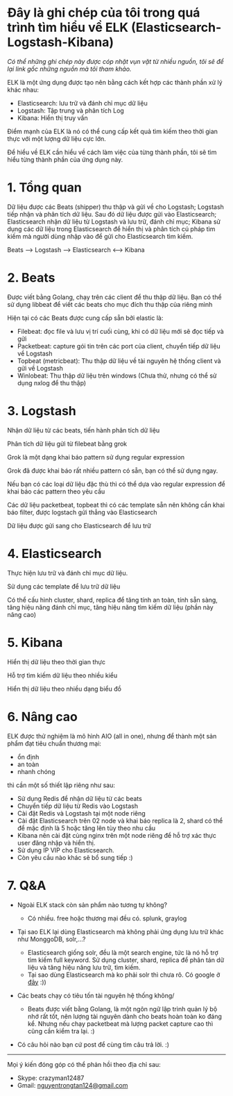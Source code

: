 ﻿Đây là ghi chép của tôi trong quá trình tìm hiểu về ELK (Elasticsearch-Logstash-Kibana)
====

*Có thể những ghi chép này được cóp nhặt vụn vặt từ nhiều nguồn, tôi sẽ để lại link gốc những nguồn mà tôi tham khảo.*

ELK là một ứng dụng được tạo nên bằng cách kết hợp các thành phần xử lý khác nhau:
- Elasticsearch: lưu trữ và đánh chỉ mục dữ liệu
- Logstash: Tập trung và phân tích Log
- Kibana: Hiển thị truy vấn

Điểm mạnh của ELK là nó có thể cung cấp kết quả tìm kiếm theo thời gian thực với một lượng dữ liệu cực lớn.

Để hiểu về ELK cần hiểu về cách làm việc của từng thành phần, tôi sẽ tìm hiểu từng thành phần của ứng dụng này.

# 1. Tổng quan

Dữ liệu được các Beats (shipper) thu thập và gửi về cho Logstash; Logstash tiếp nhận và phân tích dữ liệu. Sau đó dữ liệu được gửi vào Elasticsearch;
Elasticsearch nhận dữ liệu từ Logstash và lưu trữ, đánh chỉ mục; Kibana sử dụng các dữ liệu trong Elasticsearch để hiển thị và phân tích cú pháp tìm kiếm mà 
người dùng nhập vào để gửi cho Elasticsearch tìm kiếm.

Beats --> Logstash --> Elasticsearch <--> Kibana

# 2. Beats

Được viết bằng Golang, chạy trên các client để thu thập dữ liệu. Bạn có thể sử dụng libbeat để viết các beats cho mục đích thu thập của riêng mình

Hiện tại có các Beats được cung cấp sẵn bởi elastic là: 

- Filebeat: đọc file và lưu vị trí cuối cùng, khi có dữ liệu mới sẽ đọc tiếp và gửi
- Packetbeat: capture gói tin trên các port của client, chuyển tiếp dữ liệu về Logstash
- Topbeat (metricbeat): Thu thập dữ liệu về tài nguyên hệ thống client và gửi về Logstash
- Winlobeat: Thu thập dữ liệu trên windows (Chưa thử, nhưng có thể sử dụng nxlog để thu thập)

# 3. Logstash

Nhận dữ liệu từ các beats, tiến hành phân tích dữ liệu

Phân tích dữ liệu gửi từ filebeat bằng grok

Grok là một dạng khai báo pattern sử dụng regular expression

Grok đã được khai báo rất nhiều pattern có sẵn, bạn có thể sử dụng ngay.

Nếu bạn có các loại dữ liệu đặc thù thì có thể dựa vào regular expression để khai báo các pattern theo yêu cầu

Các dữ liệu packetbeat, topbeat thì có các template sẵn nên không cần khai báo filter, được logstach gửi thẳng vào Elasticsearch

Dữ liệu được gửi sang cho Elasticsearch để lưu trữ

# 4. Elasticsearch

Thực hiện lưu trữ và đánh chỉ mục dữ liệu.

Sử dụng các template để lưu trữ dữ liệu

Có thể cấu hình cluster, shard, replica để tăng tính an toàn, tính sẵn sàng, tăng hiệu năng đánh chỉ mục, tăng hiệu năng tìm kiếm dữ liệu (phần này nâng cao)

# 5. Kibana

Hiển thị dữ liệu theo thời gian thực

Hỗ trợ tìm kiếm dữ liệu theo nhiều kiểu

Hiển thị dữ liệu theo nhiều dạng biểu đồ

# 6. Nâng cao

ELK được thử nghiệm là mô hình AIO (all in one), nhưng để thành một sản phẩm đạt tiêu chuẩn thương mại:

- ổn định
- an toàn
- nhanh chóng

thì cần một số thiết lập riêng như sau:

- Sử dụng Redis để nhận dữ liệu từ các beats
- Chuyển tiếp dữ liệu từ Redis vào Logstash
- Cài đặt Redis và Logstash tại một node riêng
- Cài đặt Elasticsearch trên 02 node và khai báo replica là 2, shard có thể để mặc định là 5 hoặc tăng lên tùy theo nhu cầu
- Kibana nên cài đặt cùng nginx trên một node riêng để hỗ trợ xác thực user đăng nhập và hiển thị.
- Sử dụng IP VIP cho Elasticsearch.
- Còn yêu cầu nào khác sẽ bổ sung tiếp :)

# 7. Q&A

- Ngoài ELK stack còn sản phẩm nào tương tự không?
	- Có nhiều. free hoặc thương mại đều có. splunk, graylog
	
- Tại sao ELK lại dùng Elasticsearch mà không phải ứng dụng lưu trữ khác như MonggoDB, solr,...?
	- Elasticsearch giống solr, đều là một search engine, tức là nó hỗ trợ tìm kiếm full keyword. Sử dụng cluster, shard, replica để phân tán dữ liệu và tăng hiệu năng lưu trữ, tìm kiếm.
	- Tại sao dùng Elasticsearch mà ko phải solr thì chưa rõ. Có google ở [đây](http://solr-vs-elasticsearch.com/) :))

- Các beats chạy có tiêu tốn tài nguyên hệ thống không/
	- Beats được viết bằng Golang, là một ngôn ngữ lập trình quản lý bộ nhớ rất tốt, nên lượng tài nguyên dành cho beats hoàn toàn ko đáng kể. Nhưng nếu chạy packetbeat mà lượng 
	packet capture cao thì cũng cần kiểm tra lại. :)
	
- Có câu hỏi nào bạn cứ post để cùng tìm câu trả lời. :)

----
Mọi ý kiến đóng góp có thể phản hồi theo địa chỉ sau:
- Skype: crazyman12487
- Gmail: nguyentrongtan124@gmail.com